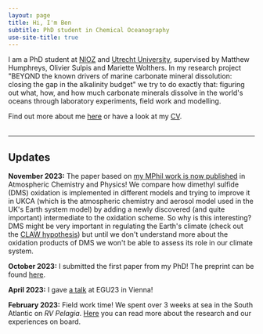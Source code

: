 ```yaml
---
layout: page
title: Hi, I'm Ben
subtitle: PhD student in Chemical Oceanography
use-site-title: true
---
```


I am a PhD student at [NIOZ](https://www.nioz.nl/en) and [Utrecht University](https://www.uu.nl/en/research/department-of-earth-sciences), supervised by Matthew Humphreys, Olivier Sulpis and Mariette Wolthers. In my research project "BEYΩND the known drivers of marine carbonate mineral dissolution: closing the gap in the alkalinity budget" we try to do exactly that: figuring out what, how, and how much carbonate minerals dissolve in the world's oceans through laboratory experiments, field work and modelling.

Find out more about me [here](/aboutme.md) or have a look at my [CV](/cv.html).  
&nbsp;   


<hr style="height:2px;border-width:0;color:gray;background-color:gray">

## Updates
<!-- **December 2023:** It's again field work time! I am once again in the South Atlantic (and also Southern Ocean this time) to pick up my mooring experiment that we left there in February. I am on board the *RRS Discovery* for almost 6 weeks. -->

**November 2023:** The paper based on [my MPhil work is now published](https://acp.copernicus.org/articles/23/14735/2023/acp-23-14735-2023.html) in Atmospheric Chemistry and Physics! We compare how dimethyl sulfide (DMS) oxidation is implemented in different models and trying to improve it in UKCA (which is the atmospheric chemistry and aerosol model used in the UK's Earth system model) by adding a newly discovered (and quite important) intermediate  to the oxidation scheme. So why is this interesting? DMS might be very important in regulating the Earth's climate (check out the [CLAW hypothesis](https://en.wikipedia.org/wiki/CLAW_hypothesis)) but until we don't understand more about the oxidation products of DMS we won't be able to assess its role in our climate system.

**October 2023:** I submitted the first paper from my PhD! The preprint can be found [here](https://essopenarchive.org/users/676280/articles/673892-synthesis-of-in-situ-marine-calcium-carbonate-dissolution-kinetic-measurements-in-the-water-column).

**April 2023:** I gave [a talk](https://meetingorganizer.copernicus.org/EGU23/EGU23-8433.html) at EGU23 in Vienna! 

**February 2023:**  Field work time! We spent over 3 weeks at sea in the South Atlantic on *RV Pelagia*. [Here](https://www.nioz.nl/en/blog/64pe513-blog-the-beyond-expedition) you can read more about the research and our experiences on board.

